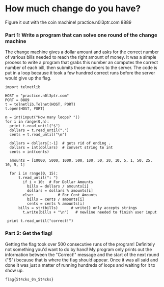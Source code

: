 # How much change do you have? 
Figure it out with the coin machine! practice.n0l3ptr.com 8889

### Part 1: Write a program that can solve one round of the change machine
The change machine gives a dollar amount and asks for the correct number of various bills 
needed to reach the right amount of money. It was a simple process to write a program that
grabs this number an computes the correct number of each bill, then submits those numbers to
the server. The code is put in a loop because it took a few hundred
correct runs before the server would give up the flag.

	import telnetlib

	HOST = "practice.n0l3ptr.com"
	PORT = 8889
	t = telnetlib.Telnet(HOST, PORT)
	t.open(HOST, PORT)

	n = int(input("How many loops? "))
	for i in range(0,n):
	  print t.read_until("$")
	  dollars = t.read_until(".")
	  cents = t.read_until("\n")

	  dollars = dollars[:-1]  # gets rid of ending .
	  dollars = int(dollars)  # convert string to int
	  cents = int(cents)

	  amounts = [10000, 5000, 1000, 500, 100, 50, 20, 10, 5, 1, 50, 25, 10, 5, 1]

	  for i in range(0, 15):
		  t.read_until(": ")
			if i < 10:  # For Dollar Amounts
			  bills = dollars / amounts[i]
			  dollars = dollars % amounts[i]
			else:  			# For Cent Amounts
			  bills = cents / amounts[i]
			  cents = cents % amounts[i]
		  bills = str(bills)      # write() only accepts strings
			t.write(bills + "\n")   # newline needed to finish user input

	 print t.read_until("correct!")


### Part 2: Get the flag!
Getting the flag took over 500 consecutive runs of the program! Definitely not something you'd
want to do by hand! My program only prints out the information between the "Correct!" message and 
the start of the next round ("$") because that is where the flag should appear. Once it was all
said and done it was just a matter of running hundreds of loops and waiting for it to show up.

	flag{5t4cks_0n_5t4cks}
